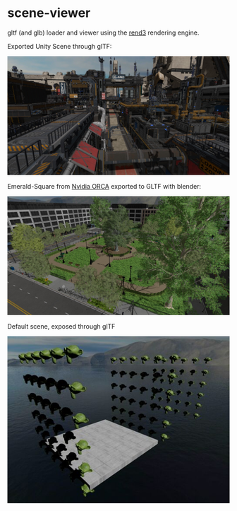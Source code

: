 # scene-viewer

gltf (and glb) loader and viewer using the [rend3](https://crates.io/crates/rend3) rendering engine.

Exported Unity Scene through glTF:

![](https://raw.githubusercontent.com/BVE-Reborn/rend3/trunk/examples/scene-viewer/scifi-base.jpg)

Emerald-Square from [Nvidia ORCA](https://developer.nvidia.com/orca) exported to GLTF with blender:

![](https://raw.githubusercontent.com/BVE-Reborn/rend3/trunk/examples/scene-viewer/emerald-square.jpg)

Default scene, exposed through glTF

![](https://raw.githubusercontent.com/BVE-Reborn/rend3/trunk/examples/scene-viewer/screenshot.jpg)

